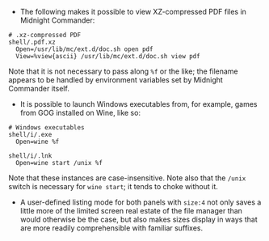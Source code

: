 * The following makes it possible to view XZ-compressed PDF files in Midnight
Commander:

 ```
 # .xz-compressed PDF
 shell/.pdf.xz
   Open=/usr/lib/mc/ext.d/doc.sh open pdf
   View=%view{ascii} /usr/lib/mc/ext.d/doc.sh view pdf
 ```

 Note that it is not necessary to pass along `%f` or the like; the filename
 appears to be handled by environment variables set by Midnight Commander
 itself.

* It is possible to launch Windows executables from, for example, games from
GOG installed on Wine, like so:

 ```
 # Windows executables
 shell/i/.exe
   Open=wine %f
 
 shell/i/.lnk
   Open=wine start /unix %f
 ```

 Note that these instances are case-insensitive. Note also that the `/unix`
 switch is necessary for `wine start`; it tends to choke without it.

* A user-defined listing mode for both panels with `size:4` not only saves a
little more of the limited screen real estate of the file manager than would
otherwise be the case, but also makes sizes display in ways that are more
readily comprehensible with familiar suffixes.
